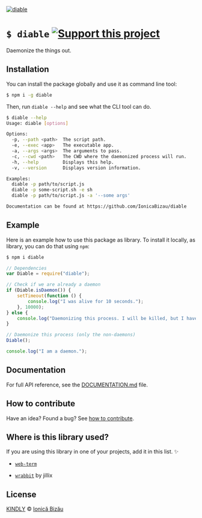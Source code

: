 [![diable](http://i.imgur.com/i0aopxe.png)](#)

# `$ diable` [![Support this project][donate-now]][paypal-donations]

Daemonize the things out.

## Installation

You can install the package globally and use it as command line tool:

```sh
$ npm i -g diable
```

Then, run `diable --help` and see what the CLI tool can do.

```sh
$ diable --help
Usage: diable [options]

Options:
  -p, --path <path>  The script path.                              
  -e, --exec <app>   The executable app.                           
  -a, --args <args>  The arguments to pass.                        
  -c, --cwd <path>   The CWD where the daemonized process will run.
  -h, --help         Displays this help.                           
  -v, --version      Displays version information.                 

Examples:
  diable -p path/to/script.js
  diable -p some-script.sh -e sh
  diable -p path/to/script.js -a '--some args'

Documentation can be found at https://github.com/IonicaBizau/diable
```

## Example

Here is an example how to use this package as library. To install it locally, as library, you can do that using `npm`:

```sh
$ npm i diable
```

```js
// Dependencies
var Diable = require("diable");

// Check if we are already a daemon
if (Diable.isDaemon()) {
    setTimeout(function () {
        console.log("I was alive for 10 seconds.");
    }, 10000);
} else {
    console.log("Daemonizing this process. I will be killed, but I have a child which will live 10 seconds. Do `ps aux | grep node` to see it.");
}

// Daemonize this process (only the non-daemons)
Diable();

console.log("I am a daemon.");
```

## Documentation

For full API reference, see the [DOCUMENTATION.md][docs] file.

## How to contribute
Have an idea? Found a bug? See [how to contribute][contributing].

## Where is this library used?
If you are using this library in one of your projects, add it in this list. :sparkles:

 - [`web-term`](https://github.com/IonicaBizau/web-term)

 - [`wrabbit`](https://github.com/jillix/wrabbit) by jillix

## License

[KINDLY][license] © [Ionică Bizău][website]

[license]: http://ionicabizau.github.io/kindly-license/?author=Ionic%C4%83%20Biz%C4%83u%20%3Cbizauionica@gmail.com%3E&year=2015

[website]: http://ionicabizau.net
[paypal-donations]: https://www.paypal.com/cgi-bin/webscr?cmd=_s-xclick&hosted_button_id=RVXDDLKKLQRJW
[donate-now]: http://i.imgur.com/6cMbHOC.png

[contributing]: /CONTRIBUTING.md
[docs]: /DOCUMENTATION.md